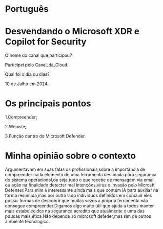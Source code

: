 

# Português

# Desvendando o Microsoft XDR e Copilot for Security


O nome do canal que participou?

Participei pelo Canal_da_Cloud.

Qual foi o dia ou dias?

10 de Julho em 2024.

# Os principais pontos

1.Compreender;

2.Webiste;

3.Função dentro do Microsoft Defender.

# Minha opinião sobre o contexto

<p>Argumentavam em suas falas os profissionais sobre a importância de compreender cada elemento  de uma ferramenta destinada para segurança do sistema operacional,ou seja,tudo o que recebe de mensagem via email ou ação na finalidade detectar mal intenções,vírus e invasão pelo Microsft Defenser.Para mim é interessante ainda mais  que  contém IA para auxiliar na forma resumida,mas por outro lado indivíduos definidos em concluir eles possui formas de descobrir que muitas vezes a própria ferramenta não consegue compreender.Digamos algo muito útil que ajuda a todos manter mais estabelecidos na segurança acredito que atualmente é uma das poucas mais ética.Não depende só microsoft defeder,mas sim de outros ambiente tecnologico.</p>


